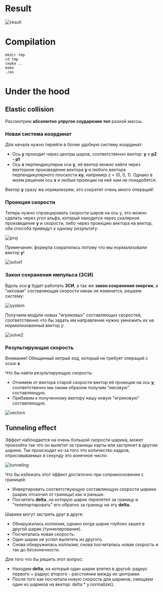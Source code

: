 # Result

![result](img/demo.gif)

# Compilation

```
mkdir tmp
cd tmp
cmake ..
make
./ex
```

# Under the hood

## Elastic collision

Рассмотрим __абсолютно упругое соударение тел__ разной массы.

### Новая система координат

Для начала нужно перейти в более удобную систему координат:
* Ось __у__ проходит через центры шаров, соответственно вектор: __y = p2 - p1__
* Ось __x__ перпендикулярна оси __y__, её вектор можно найти через векторное произведение вектора __у__ и любого вектора перпендикулярного плоскости __ху__, например z = (0, 0, 1). Однако в моем решении ось __х__ и любые проекции на неё нам не понадобятся.

Вектор __у__ сразу же нормализуем, это сократит очень много операций!

### Проекция скорости

Теперь нужно спроецировать скорости шаров на ось у, это можно сделать через угол альфа, который находится через скалярное произведение __у__ и скорости, либо через проекцию вектора на вектор, оба способа приведут к одному результату:

![proj](img/proj.png)

Примечание: формула сократилась потому что мы нормализовали вектор __у__!

![solve1](img/solve_1.png)

### Закон сохранения импульса (ЗСИ)

Вдоль оси __у__ будет работать __ЗСИ__, а так же __закон сохранения энергии__, а "иксовая" составляющая скорости никак не изменится, решаем систему:

![system](img/system.png)

Получаем модули новых "игриковых" составляющих скоростей, соответственно что бы задать им направление нужно умножить их на _нормализованный_ вектор _у_.

![solve2](img/solve_2.png)

### Результирующая скорость

Внимание! Обещанный хитрый ход, который не требует операций с осью __х__.

Что бы найти результирующую скорость:
* Отнимем от вектора старой скорости вектор её проекции на ось __у__, соответственно мы таким образом получим "иксовую" составляющую.
* Прибавим к полученному вектору нашу новую "игрековую" составляющую.

![vectors](img/vectors.png)

## Tunneling effect

Эффект наблюдается на очень большой скорости шарика, может произойти так что он вылетит за границы карты или застрянет в другом шарике. Так происходит из-за того что количество кадров, отрисовываемых в секунду это конечное число:

![tunneling](img/tunneling.png)

Что бы избежать этот эффект достаточно при соприкосновении с границей:
* Инвертировать соответствующую составляющую скорости шарика (шарик отскочил от границы) как и раньше.
* Посчитать __delta__, на которую шарик перелетел за границу и "телепортировать" его обратно за границу на эту __delta.__

Шарики могут застрять друг в друге:
* Обнаружилась коллизия, однако когда шарик глубоко зашел в другой шарик (туннелирование).
* Посчиталась новая скорость.
* Один шарик не успел вылететь из другого.
* Снова обнаружилась коллизия, снова посчиталась новая скорость и так до бесконечности.

Для того что бы решить этот вопрос:
* Находим __delta__, на который один шарик влетел в другой: радиус первого + радиус второго - расстояние между их центрами.
* После того как посчитали новую скорость для шариков, смещаем один из шариков на вектор: delta * y.normalize().
